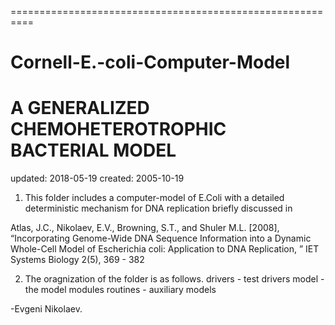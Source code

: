 ==========================================================
# Cornell-E.-coli-Computer-Model
A GENERALIZED CHEMOHETEROTROPHIC BACTERIAL MODEL 
==========================================================
updated: 2018-05-19
created: 2005-10-19

1. This folder includes a computer-model of E.Coli with a detailed deterministic mechanism 
for DNA replication briefly discussed in 

Atlas, J.C., Nikolaev, E.V., Browning, S.T., and Shuler M.L. [2008], 
“Incorporating Genome-Wide DNA Sequence Information into a Dynamic Whole-Cell Model of Escherichia coli: Application to DNA Replication, ” IET Systems Biology 2(5), 369 - 382

2. The oragnization of the folder is as follows.
drivers  - test drivers
model    - the model modules 
routines - auxiliary models

-Evgeni Nikolaev.
